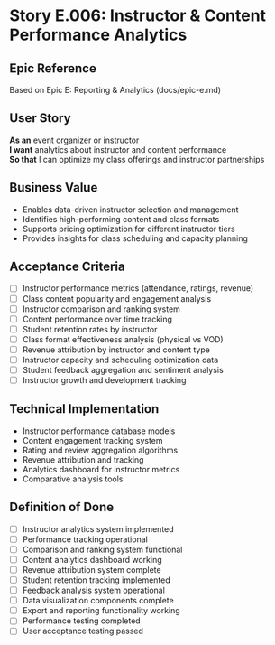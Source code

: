 # Story E.006: Instructor & Content Performance Analytics

## Epic Reference
Based on Epic E: Reporting & Analytics (docs/epic-e.md)

## User Story
**As an** event organizer or instructor  
**I want** analytics about instructor and content performance  
**So that** I can optimize my class offerings and instructor partnerships

## Business Value
- Enables data-driven instructor selection and management
- Identifies high-performing content and class formats
- Supports pricing optimization for different instructor tiers
- Provides insights for class scheduling and capacity planning

## Acceptance Criteria
- [ ] Instructor performance metrics (attendance, ratings, revenue)
- [ ] Class content popularity and engagement analysis
- [ ] Instructor comparison and ranking system
- [ ] Content performance over time tracking
- [ ] Student retention rates by instructor
- [ ] Class format effectiveness analysis (physical vs VOD)
- [ ] Revenue attribution by instructor and content type
- [ ] Instructor capacity and scheduling optimization data
- [ ] Student feedback aggregation and sentiment analysis
- [ ] Instructor growth and development tracking

## Technical Implementation
- Instructor performance database models
- Content engagement tracking system
- Rating and review aggregation algorithms
- Revenue attribution and tracking
- Analytics dashboard for instructor metrics
- Comparative analysis tools

## Definition of Done
- [ ] Instructor analytics system implemented
- [ ] Performance tracking operational
- [ ] Comparison and ranking system functional
- [ ] Content analytics dashboard working
- [ ] Revenue attribution system complete
- [ ] Student retention tracking implemented
- [ ] Feedback analysis system operational
- [ ] Data visualization components complete
- [ ] Export and reporting functionality working
- [ ] Performance testing completed
- [ ] User acceptance testing passed 